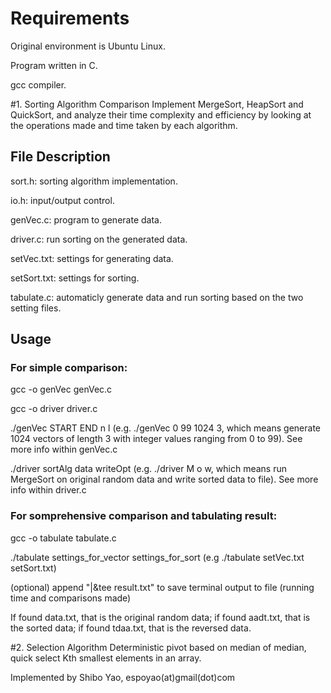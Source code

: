 # Requirements
Original environment is Ubuntu Linux. 

Program written in C. 

gcc compiler. 


#1. Sorting Algorithm Comparison
Implement MergeSort, HeapSort and QuickSort, and analyze their time complexity and efficiency by looking at the operations made and time taken by each algorithm.

## File Description
sort.h: sorting algorithm implementation. 

io.h: input/output control. 

genVec.c: program to generate data. 

driver.c: run sorting on the generated data. 

setVec.txt: settings for generating data. 

setSort.txt: settings for sorting. 

tabulate.c: automaticly generate data and run sorting based on the two setting files. 


## Usage
### For simple comparison:

gcc -o genVec genVec.c

gcc -o driver driver.c

./genVec START END n l (e.g. ./genVec 0 99 1024 3, which means generate 1024 vectors of length 3 with integer values ranging from 0 to 99). See more info within genVec.c

./driver sortAlg data writeOpt (e.g. ./driver M o w, which means run MergeSort on original random data and write sorted data to file). See more info within driver.c


### For somprehensive comparison and tabulating result:

gcc -o tabulate tabulate.c

./tabulate settings\_for\_vector settings\_for\_sort (e.g ./tabulate setVec.txt setSort.txt)

(optional) append "|&tee result.txt" to save terminal output to file (running time and comparisons made)

If found data.txt, that is the original random data; if found aadt.txt, that is the sorted data; if found tdaa.txt, that is the reversed data. 


#2. Selection Algorithm 
Deterministic pivot based on median of median, quick select Kth smallest elements in an array. 

Implemented by Shibo Yao, espoyao(at)gmail(dot)com
